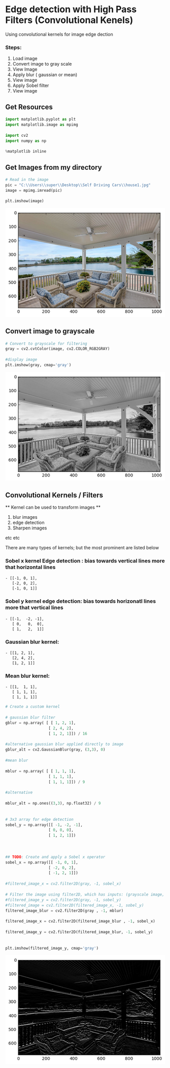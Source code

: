 

# Edge detection with High Pass Filters (Convolutional Kenels) 
Using convolutional kernels for image edge dection

### Steps:

 1. Load image
 2. Convert image to gray scale
 3. View Image
 4. Apply blur ( gaussian or mean) 
 5. View image
 6. Apply Sobel filter
 7. View image
 
 ## Get Resources
 
 ```python
 import matplotlib.pyplot as plt
import matplotlib.image as mpimg

import cv2
import numpy as np

%matplotlib inline
 ```
 
 ## Get Images from my directory
 
 ```python
 # Read in the image
pic = "C:\\Users\\super\\Desktop\\Self Driving Cars\\house1.jpg"
image = mpimg.imread(pic)

plt.imshow(image)
 ```
 
 ![image1](https://github.com/CodeSenpii/edgeDetection/blob/master/ed1.png)
 
 ## Convert image to grayscale
 
 ```python
 # Convert to grayscale for filtering
gray = cv2.cvtColor(image, cv2.COLOR_RGB2GRAY)

#display image
plt.imshow(gray, cmap='gray')
 ```
 ![image1](https://github.com/CodeSenpii/edgeDetection/blob/master/ed1Gray.png)
 
 ## Convolutional Kernels / Filters

** Kernel can be used to transform images **
1. blur images
2. edge detection
3. Sharpen images

etc etc

There are many types of kernels; but the most prominent are listed below


### Sobel x kernel Edge detection : bias towards vertical lines more that horizontal lines

    - [[-1, 0, 1],
       [-2, 0, 2],
       [-1, 0, 1]]
       
### Sobel y kernel edge detection: bias towards horizonatl lines more that vertical lines
    - [[-1,  -2, -1],
       [ 0,   0,  0],
       [ 1,   2,  1]]
       
### Gaussian blur kernel:

    - [[1, 2, 1],
       [2, 4, 2],
       [1, 2, 1]]
       
### Mean blur kernel:

    - [[1,  1, 1],
       [ 1, 1, 1],
       [ 1, 1, 1]]
       
```python
# Create a custom kernel

# gaussian blur filter
gblur = np.array( [ [ 1, 2, 1], 
                   [ 2, 4, 2], 
                   [ 1, 2, 1]]) / 16

#alternative gaussian blur applied directly to image
gblur_alt = cv2.GaussianBlur(gray, (3,3), 0)

#mean blur

mblur = np.array( [ [ 1, 1, 1], 
                   [ 1, 1, 1], 
                   [ 1, 1, 1]]) / 9

#alternative 

mblur_alt = np.ones((3,3), np.float32) / 9


# 3x3 array for edge detection
sobel_y = np.array([[ -1, -2, -1], 
                   [ 0, 0, 0], 
                   [ 1, 2, 1]])



## TODO: Create and apply a Sobel x operator
sobel_x = np.array([[ -1, 0, 1], 
                   [ -2, 0, 2], 
                   [ -1, 2, 1]])

#filtered_image_x = cv2.filter2D(gray, -1, sobel_x)

# Filter the image using filter2D, which has inputs: (grayscale image, bit-depth, kernel)  
#filtered_image_y = cv2.filter2D(gray, -1, sobel_y)
#filtered_image = cv2.filter2D(filtered_image_x, -1, sobel_y)
filtered_image_blur = cv2.filter2D(gray , -1, mblur)

filtered_image_x = cv2.filter2D(filtered_image_blur , -1, sobel_x)

filtered_image_y = cv2.filter2D(filtered_image_blur, -1, sobel_y)


plt.imshow(filtered_image_y, cmap='gray')
```

![image1](https://github.com/CodeSenpii/edgeDetection/blob/master/sobel_y.png)
